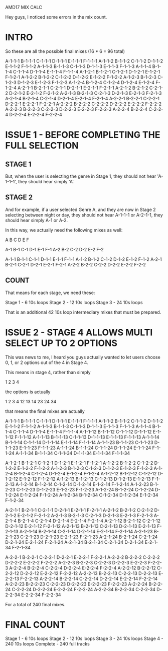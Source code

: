 AMD17 MIX CALC

Hey guys, I noticed some errors in the mix count.

# INTRO

So these are all the possible final mixes (16 * 6 = 96 total)

A-1-1-1     B-1-1-1     C-1-1-1     D-1-1-1     E-1-1-1     F-1-1-1
A-1-1-2     B-1-1-2     C-1-1-2     D-1-1-2     E-1-1-2     F-1-1-2
A-1-1-3     B-1-1-3     C-1-1-3     D-1-1-3     E-1-1-3     F-1-1-3
A-1-1-4     B-1-1-4     C-1-1-4     D-1-1-4     E-1-1-4     F-1-1-4
A-1-2-1     B-1-2-1     C-1-2-1     D-1-2-1     E-1-2-1     F-1-2-1
A-1-2-2     B-1-2-2     C-1-2-2     D-1-2-2     E-1-2-2     F-1-2-2
A-1-2-3     B-1-2-3     C-1-2-3     D-1-2-3     E-1-2-3     F-1-2-3
A-1-2-4     B-1-2-4     C-1-2-4     D-1-2-4     E-1-2-4     F-1-2-4
A-2-1-1     B-2-1-1     C-2-1-1     D-2-1-1     E-2-1-1     F-2-1-1
A-2-1-2     B-2-1-2     C-2-1-2     D-2-1-2     E-2-1-2     F-2-1-2
A-2-1-3     B-2-1-3     C-2-1-3     D-2-1-3     E-2-1-3     F-2-1-3
A-2-1-4     B-2-1-4     C-2-1-4     D-2-1-4     E-2-1-4     F-2-1-4
A-2-2-1     B-2-2-1     C-2-2-1     D-2-2-1     E-2-2-1     F-2-2-1
A-2-2-2     B-2-2-2     C-2-2-2     D-2-2-2     E-2-2-2     F-2-2-2
A-2-2-3     B-2-2-3     C-2-2-3     D-2-2-3     E-2-2-3     F-2-2-3
A-2-2-4     B-2-2-4     C-2-2-4     D-2-2-4     E-2-2-4     F-2-2-4



# ISSUE 1 - BEFORE COMPLETING THE FULL SELECTION

## STAGE 1
But, when the user is selecting the genre in Stage 1, they should not hear 'A-1-1-1', they should hear simply 'A'.


## STAGE 2
And for example, if a user selected Genre A, and they are now in Stage 2 selecting between night or day, they should not hear A-1-1-1 or A-2-1-1, they should hear simply A-1 or A-2.


In this way, we actually need the following mixes as well:

A           B           C           D           E           F

A-1         B-1         C-1         D-1         E-1         F-1
A-2         B-2         C-2         D-2         E-2         F-2

A-1-1       B-1-1       C-1-1       D-1-1       E-1-1       F-1-1
A-1-2       B-1-2       C-1-2       D-1-2       E-1-2       F-1-2
A-2-1       B-2-1       C-2-1       D-2-1       E-2-1       F-2-1
A-2-2       B-2-2       C-2-2       D-2-2       E-2-2       F-2-2

## COUNT

That means for each stage, we need these:

Stage 1 - 6 10s loops
Stage 2 - 12 10s loops
Stage 3 - 24 10s loops

That is an additional 42 10s loop intermediary mixes that must be prepared.


# ISSUE 2 - STAGE 4 ALLOWS MULTI SELECT UP TO 2 OPTIONS

This was news to me, I heard you guys actually wanted to let users choose 0, 1, or 2 options out of the 4 in Stage 4.

This means in stage 4, rather than simply

1
2
3
4

the options is actually

1
2
3
4
12
13
14
23
24
34

that means the final mixes are actually

A-1-1-1     B-1-1-1     C-1-1-1     D-1-1-1     E-1-1-1     F-1-1-1
A-1-1-2     B-1-1-2     C-1-1-2     D-1-1-2     E-1-1-2     F-1-1-2
A-1-1-3     B-1-1-3     C-1-1-3     D-1-1-3     E-1-1-3     F-1-1-3
A-1-1-4     B-1-1-4     C-1-1-4     D-1-1-4     E-1-1-4     F-1-1-4
A-1-1-12    B-1-1-12    C-1-1-12    D-1-1-12    E-1-1-12    F-1-1-12
A-1-1-13    B-1-1-13    C-1-1-13    D-1-1-13    E-1-1-13    F-1-1-13
A-1-1-14    B-1-1-14    C-1-1-14    D-1-1-14    E-1-1-14    F-1-1-14
A-1-1-23    B-1-1-23    C-1-1-23    D-1-1-23    E-1-1-23    F-1-1-23
A-1-1-24    B-1-1-24    C-1-1-24    D-1-1-24    E-1-1-24    F-1-1-24
A-1-1-34    B-1-1-34    C-1-1-34    D-1-1-34    E-1-1-34    F-1-1-34

A-1-2-1     B-1-2-1     C-1-2-1     D-1-2-1     E-1-2-1     F-1-2-1
A-1-2-2     B-1-2-2     C-1-2-2     D-1-2-2     E-1-2-2     F-1-2-2
A-1-2-3     B-1-2-3     C-1-2-3     D-1-2-3     E-1-2-3     F-1-2-3
A-1-2-4     B-1-2-4     C-1-2-4     D-1-2-4     E-1-2-4     F-1-2-4
A-1-2-12    B-1-2-12    C-1-2-12    D-1-2-12    E-1-2-12    F-1-2-12
A-1-2-13    B-1-2-13    C-1-2-13    D-1-2-13    E-1-2-13    F-1-2-13
A-1-2-14    B-1-2-14    C-1-2-14    D-1-2-14    E-1-2-14    F-1-2-14
A-1-2-23    B-1-2-23    C-1-2-23    D-1-2-23    E-1-2-23    F-1-2-23
A-1-2-24    B-1-2-24    C-1-2-24    D-1-2-24    E-1-2-24    F-1-2-24
A-1-2-34    B-1-2-34    C-1-2-34    D-1-2-34    E-1-2-34    F-1-2-34

A-2-1-1     B-2-1-1     C-2-1-1     D-2-1-1     E-2-1-1     F-2-1-1
A-2-1-2     B-2-1-2     C-2-1-2     D-2-1-2     E-2-1-2     F-2-1-2
A-2-1-3     B-2-1-3     C-2-1-3     D-2-1-3     E-2-1-3     F-2-1-3
A-2-1-4     B-2-1-4     C-2-1-4     D-2-1-4     E-2-1-4     F-2-1-4
A-2-1-12    B-2-1-12    C-2-1-12    D-2-1-12    E-2-1-12    F-2-1-12
A-2-1-13    B-2-1-13    C-2-1-13    D-2-1-13    E-2-1-13    F-2-1-13
A-2-1-14    B-2-1-14    C-2-1-14    D-2-1-14    E-2-1-14    F-2-1-14
A-2-1-23    B-2-1-23    C-2-1-23    D-2-1-23    E-2-1-23    F-2-1-23
A-2-1-24    B-2-1-24    C-2-1-24    D-2-1-24    E-2-1-24    F-2-1-24
A-2-1-34    B-2-1-34    C-2-1-34    D-2-1-34    E-2-1-34    F-2-1-34

A-2-2-1     B-2-2-1     C-2-2-1     D-2-2-1     E-2-2-1     F-2-2-1
A-2-2-2     B-2-2-2     C-2-2-2     D-2-2-2     E-2-2-2     F-2-2-2
A-2-2-3     B-2-2-3     C-2-2-3     D-2-2-3     E-2-2-3     F-2-2-3
A-2-2-4     B-2-2-4     C-2-2-4     D-2-2-4     E-2-2-4     F-2-2-4
A-2-2-12    B-2-2-12    C-2-2-12    D-2-2-12    E-2-2-12    F-2-2-12
A-2-2-13    B-2-2-13    C-2-2-13    D-2-2-13    E-2-2-13    F-2-2-13
A-2-2-14    B-2-2-14    C-2-2-14    D-2-2-14    E-2-2-14    F-2-2-14
A-2-2-23    B-2-2-23    C-2-2-23    D-2-2-23    E-2-2-23    F-2-2-23
A-2-2-24    B-2-2-24    C-2-2-24    D-2-2-24    E-2-2-24    F-2-2-24
A-2-2-34    B-2-2-34    C-2-2-34    D-2-2-34    E-2-2-34    F-2-2-34

For a total of 240 final mixes.

# FINAL COUNT
Stage 1 - 6 10s loops
Stage 2 - 12 10s loops
Stage 3 - 24 10s loops
Stage 4 - 240 10s loops
Complete - 240 full tracks


